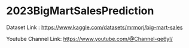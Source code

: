 # 2023BigMartSalesPrediction

Dataset Link : https://www.kaggle.com/datasets/mrmorj/big-mart-sales



Youtube Channel Link: https://www.youtube.com/@Channel-qe6yl/
